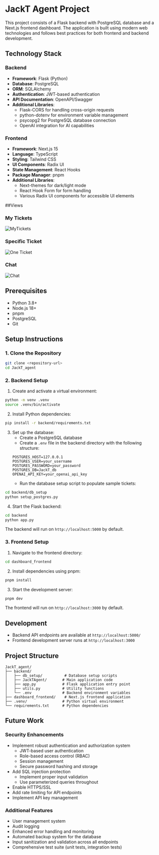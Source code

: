 # JackT Agent Project

This project consists of a Flask backend with PostgreSQL database and a Next.js frontend dashboard. The application is built using modern web technologies and follows best practices for both frontend and backend development.

## Technology Stack

### Backend
- **Framework**: Flask (Python)
- **Database**: PostgreSQL
- **ORM**: SQLAlchemy
- **Authentication**: JWT-based authentication
- **API Documentation**: OpenAPI/Swagger
- **Additional Libraries**:
  - Flask-CORS for handling cross-origin requests
  - python-dotenv for environment variable management
  - psycopg2 for PostgreSQL database connection
  - OpenAI integration for AI capabilities

### Frontend
- **Framework**: Next.js 15
- **Language**: TypeScript
- **Styling**: Tailwind CSS
- **UI Components**: Radix UI
- **State Management**: React Hooks
- **Package Manager**: pnpm
- **Additional Libraries**:
  - Next-themes for dark/light mode
  - React Hook Form for form handling
  - Various Radix UI components for accessible UI elements


##Views
### My Tickets
![MyTickets](./photos/Screenshot%202025-03-28%20at%206.37.13 PM.png)

### Specific Ticket
![One Ticket](./photos/Screenshot%202025-03-28%20at%206.39.19 PM.png)

### Chat
![Chat](./photos/Screenshot%202025-03-28%20at%206.40.45 PM.png)

## Prerequisites

- Python 3.8+
- Node.js 18+
- pnpm
- PostgreSQL
- Git

## Setup Instructions

### 1. Clone the Repository

```bash
git clone <repository-url>
cd JackT_agent
```

### 2. Backend Setup

1. Create and activate a virtual environment:
```bash
python -m venv .venv
source .venv/bin/activate  
```

2. Install Python dependencies:
```bash
pip install -r backend/requirements.txt
```

3. Set up the database:
   - Create a PostgreSQL database
   - Create a `.env` file in the backend directory with the following structure:
   ```
   POSTGRES_HOST=127.0.0.1
   POSTGRES_USER=your_username
   POSTGRES_PASSWORD=your_password
   POSTGRES_DB=JackT_db
   OPENAI_API_KEY=your_openai_api_key
   ```
   - Run the database setup script to populate sample tickets:
```bash
cd backend/db_setup
python setup_postgres.py
```

4. Start the Flask backend:
```bash
cd backend
python app.py
```

The backend will run on `http://localhost:5000` by default.

### 3. Frontend Setup

1. Navigate to the frontend directory:
```bash
cd dashboard_frontend
```

2. Install dependencies using pnpm:
```bash
pnpm install
```

3. Start the development server:
```bash
pnpm dev
```

The frontend will run on `http://localhost:3000` by default.

## Development

- Backend API endpoints are available at `http://localhost:5000/`
- Frontend development server runs at `http://localhost:3000`


## Project Structure

```
JackT_agent/
├── backend/
│   ├── db_setup/          # Database setup scripts
│   ├── JackTAgent/       # Main application code
│   ├── app.py            # Flask application entry point
│   ├── utils.py          # Utility functions
│   └── .env              # Backend environment variables
├── dashboard_frontend/    # Next.js frontend application
├── .venv/                # Python virtual environment
└── requirements.txt      # Python dependencies
``` 


## Future Work

### Security Enhancements
- Implement robust authentication and authorization system
  - JWT-based user authentication
  - Role-based access control (RBAC)
  - Session management
  - Secure password hashing and storage
- Add SQL injection protection
  - Implement proper input validation
  - Use parameterized queries throughout
- Enable HTTPS/SSL
- Add rate limiting for API endpoints
- Implement API key management

### Additional Features
- User management system
- Audit logging
- Enhanced error handling and monitoring
- Automated backup system for the database
- Input sanitization and validation across all endpoints
- Comprehensive test suite (unit tests, integration tests)